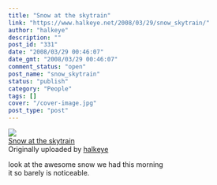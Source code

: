 ```yaml
---
title: "Snow at the skytrain"
link: "https://www.halkeye.net/2008/03/29/snow_skytrain/"
author: "halkeye"
description: ""
post_id: "331"
date: "2008/03/29 00:46:07"
date_gmt: "2008/03/29 00:46:07"
comment_status: "open"
post_name: "snow_skytrain"
status: "publish"
category: "People"
tags: []
cover: "/cover-image.jpg"
post_type: "post"
---
```


![](http://farm4.static.flickr.com/3202/2370771978_aa6707554b_m.jpg)   
[Snow at the skytrain](http://www.flickr.com/photos/halkeye/2370771978/)   
Originally uploaded by [halkeye](http://www.flickr.com/people/halkeye/)

look at the awesome snow we had this morning  
it so barely is noticeable.